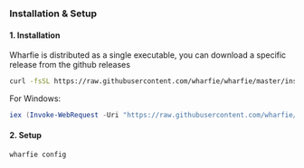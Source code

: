### Installation & Setup

#### 1. Installation

Wharfie is distributed as a single executable, you can download a specific release from the github releases

```bash
curl -fsSL https://raw.githubusercontent.com/wharfie/wharfie/master/install.sh | bash
```
For Windows:
```ps1
iex (Invoke-WebRequest -Uri "https://raw.githubusercontent.com/wharfie/wharfie/master/install.ps1" -UseBasicParsing).Content
```

#### 2. Setup

```bash
wharfie config
```
